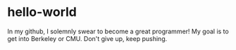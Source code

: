 # hello-world

In my github, I solemnly swear to become a great programmer! My goal is to get into Berkeley or CMU. 
Don't give up, keep pushing. 
